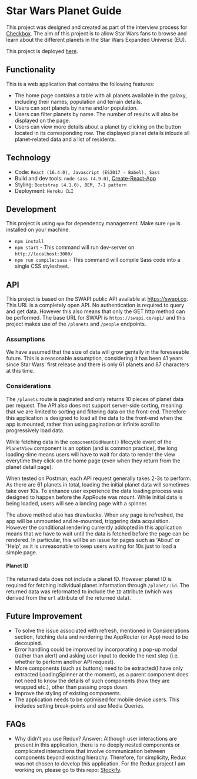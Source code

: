 # Star Wars Planet Guide

This project was designed and created as part of the interview process for [Checkbox](https://www.checkbox.ai/). The aim of this project is to allow Star Wars fans to browse and learn about the different planets in the Star Wars Expanded Universe (EU).

This project is deployed [here](https://star-wars-planet-guide.herokuapp.com/).

## Functionality
This is a web application that contains the following features:
- The home page contains a table with all planets available in the galaxy, including their names, population and terrain details.
- Users can sort planets by name and/or population.
- Users can filter planets by name. The number of results will also be displayed on the page.
- Users can view more details about a planet by clicking on the button located in its corresponding row. The displayed planet details inlcude all planet-related data and a list of residents.

## Technology
- Code: `React (16.4.0), Javascript (ES2017 - Babel), Sass`
- Build and dev tools: `node-sass (4.9.0)`, [Create-React-App](https://github.com/facebook/create-react-app)
- Styling: `Bootstrap (4.1.0), BEM, 7-1 pattern`
- Deployment: `Heroku CLI`
## Development
This project is using `npm` for dependency management.  Make sure `npm` is installed on your machine.
- `npm install`
- `npm start` - This command will run dev-server on `http://localhost:3000/`
- `npm run compile:sass` - This command will compile Sass code into a single CSS stylesheet.
## API
This project is based on the SWAPI public API available at https://swapi.co. This URL is a completely open API. No authentication is required to query and get data. However this also means that only the GET http method can be performed. The base URL for SWAPI is `https://swapi.co/api/` and this project makes use of the `/planets` and `/people` endpoints.

### Assumptions
We have assumed that the size of data will grow gentally in the foreseeable future. This is a reasonable assumption, considering it has been 41 years since Star Wars' first release and there is only 61 planets and 87 characters at this time. 

### Considerations
The `/planets` route is paginated and only returns 10 pieces of planet data per request. The API also does not support server-side sorting, meaning that we are limited to sorting and filtering data on the front-end. Therefore this application is designed to load all the data to the front-end when the app is mounted, rather than using pagination or infinite scroll to progressively load data.

While fetching data in the `componentDidMount()` lifecycle event of the `PlanetView` component is an option (and is common practice), the long loading-time means users will have to wait for data to render the view everytime they click on the home page (even when they return from the planet detail page). 

When tested on Postman, each API request generally takes 2-3s to perform. As there are 61 planets in total, loading the initial planet data will sometimes take over 10s. To enhance user experience the data loading process was designed to happen before the AppRoute was mount. While initial data is being loaded, users will see a landing page with a spinner. 

The above method also has drawbacks. When any page is refreshed, the app will be unmounted and re-mounted, triggering data acquisition. However the conditional rendering currently addopted in this application means that we have to wait until the data is fetched before the page can be rendered. In particular, this will be an issue for pages such as 'About' or 'Help', as it is unreasonable to keep users waiting for 10s just to load a simple page.

#### Planet ID
The returned data does not include a planet ID. However planet ID is required for fetching individual planet information through `/planet/:id`. The returned data was reformatted to include the `ID` attribute (which was derived from the `url` attribute of the returned data).

## Future Improvement
- To solve the issue associated with refresh, mentioned in Considerations section, fetching data and rendering the AppRouter (or App) need to be decoupled. 
- Error handling could be improved by incorporating a pop-up modal (rather than alert) and asking user input to decide the next step (i.e. whether to perform another API request).
- More components (such as buttons) need to be extracted(I have only extracted LoadingSpinner at the moment), as a parent component does not need to know the details of such components (how they are wrapped etc.), other than passing props down.
- Improve the styling of existing components.
- The application needs to be optimised for mobile device users. This includes setting break-points and use Media Queries.

## FAQs
- Why didn't you use Redux?
Answer: Although user interactions are present in this application, there is no deeply nested components or complicated interactions that involve communication between components beyond existing hierachy. Therefore, for simplicity, Redux was not chosen to develop this application. For the Redux project I am working on, please go to this repo: [Stockify](https://github.com/alanyin0322/stokify).
